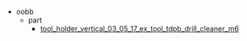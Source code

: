 * oobb
  * part
    * [tool_holder_vertical_03_05_17_ex_tool_tdpb_drill_cleaner_m6](oobb/part/tool_holder_vertical_03_05_17_ex_tool_tdpb_drill_cleaner_m6)
